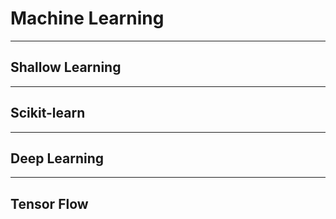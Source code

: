 # Machine Learning

---

## Shallow Learning


---

## Scikit-learn


---

## Deep Learning


---

## Tensor Flow